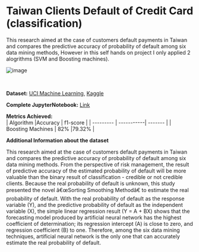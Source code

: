 # Taiwan Clients Default of Credit Card (classification)

This research aimed at the case of customers default payments in Taiwan and compares the predictive accuracy of probability of default among six data mining methods, However in this self hands on project I only applied 2 alogrithms (SVM and Boosting machines).

![image](https://github.com/Kmohamedalie/Taiwan-Clients-Default-of-Credit-Card/assets/63104472/7e6323ed-6f8e-4446-ac28-d70342bf17ca)


<br>

**Dataset:** <a href="https://archive.ics.uci.edu/dataset/350/default+of+credit+card+clients">UCI Machine Learning</a>,   <a href="https://www.kaggle.com/datasets/uciml/default-of-credit-card-clients-dataset">Kaggle</a>


**Complete JupyterNotebook:** [Link](https://github.com/Kmohamedalie/Taiwan-Clients-Default-of-Credit-Card/blob/master/Notebook/TaiwanClients%20Default%20of%20Credit%20Card%20-%20SnapML(Random%20Forest%20vs%20Boosting%20Machine)%20.ipynb)


**Metrics Achieved:**  
| Algorithm |Accuracy | f1-score |
| --------- | -----------| ------- |
| Boosting Machines | 82% |79.32% |



**Additional Information about the dataset**

This research aimed at the case of customers default payments in Taiwan and compares the predictive accuracy of probability of default among six data mining methods. From the perspective of risk management, the result of predictive accuracy of the estimated probability of default will be more valuable than the binary result of classification - credible or not credible clients. Because the real probability of default is unknown, this study presented the novel â€œSorting Smoothing Methodâ€ to estimate the real probability of default. With the real probability of default as the response variable (Y), and the predictive probability of default as the independent variable (X), the simple linear regression result (Y = A + BX) shows that the forecasting model produced by artificial neural network has the highest coefficient of determination; its regression intercept (A) is close to zero, and regression coefficient (B) to one. Therefore, among the six data mining techniques, artificial neural network is the only one that can accurately estimate the real probability of default.
